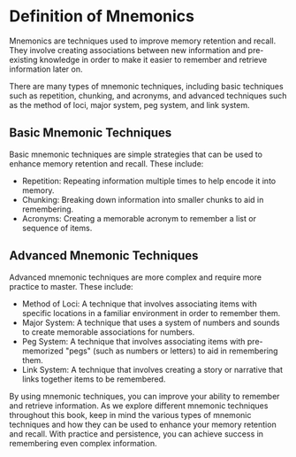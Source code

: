 # Definition of Mnemonics

Mnemonics are techniques used to improve memory retention and recall. They involve creating associations between new information and pre-existing knowledge in order to make it easier to remember and retrieve information later on.

There are many types of mnemonic techniques, including basic techniques such as repetition, chunking, and acronyms, and advanced techniques such as the method of loci, major system, peg system, and link system.

Basic Mnemonic Techniques
-------------------------

Basic mnemonic techniques are simple strategies that can be used to enhance memory retention and recall. These include:

* Repetition: Repeating information multiple times to help encode it into memory.
* Chunking: Breaking down information into smaller chunks to aid in remembering.
* Acronyms: Creating a memorable acronym to remember a list or sequence of items.

Advanced Mnemonic Techniques
----------------------------

Advanced mnemonic techniques are more complex and require more practice to master. These include:

* Method of Loci: A technique that involves associating items with specific locations in a familiar environment in order to remember them.
* Major System: A technique that uses a system of numbers and sounds to create memorable associations for numbers.
* Peg System: A technique that involves associating items with pre-memorized "pegs" (such as numbers or letters) to aid in remembering them.
* Link System: A technique that involves creating a story or narrative that links together items to be remembered.

By using mnemonic techniques, you can improve your ability to remember and retrieve information. As we explore different mnemonic techniques throughout this book, keep in mind the various types of mnemonic techniques and how they can be used to enhance your memory retention and recall. With practice and persistence, you can achieve success in remembering even complex information.
